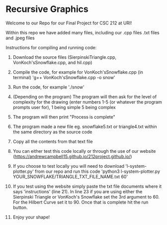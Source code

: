 # Recursive Graphics

Welcome to our Repo for our Final Project for CSC 212 at URI!

Within this repo we have added many files, including our .cpp files .txt files and .jpeg files



Instructions for compiling and running code:

1. Download the source files (SierpinskiTriangle.cpp, VonKoch'sSnowflake.cpp, and hil.cpp)

2. Compile the code, for example for VonKoch'sSnowflake.cpp (in terminal) 'g++ VonKoch'sSnowflake.cpp -o snow'

3. Run the code, for example './snow'

4. (Depending on the program) The program will then ask for the level of complexity for the drawing (enter numbers 1-5 (or whatever the program prompts user for), 1 being simple 5 being complex

5. The program will then print "Process is complete" 

6. The program made a new file eg. snowflake5.txt or triangle4.txt within the same directory as the source code

7. Copy all the contents from that text file

8. You can either test this code locally or through the use of our website (https://andrewcampbell15.github.io/212project.github.io/)

9. If you choose to test locally you will need to download 'l-system-plotter.py' from our repo and run this code 'python3 l-system-plotter.py YOUR_SNOWFLAKE/TRIANGLE_TXT_FILE_NAME.txt <output file name> 60'

10. If you test using the website simply paste the txt file documents where it says 'instructions' (line 21). In line 23 if you are using either the Sierpinski Triangle or VonKoch's Snowflake set the 3rd argument to 60. For the Hilbert Curve set it to 90. Once that is complete hit the run button.
  
11. Enjoy your shape!
